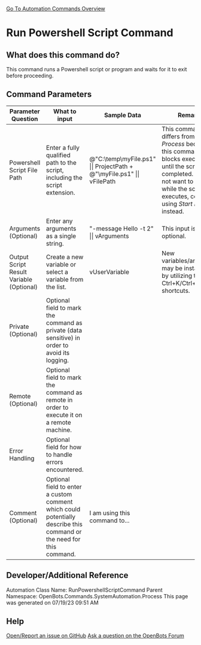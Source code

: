 <!--TITLE: Run Powershell Script Command -->
<!-- SUBTITLE: a command in the System Automation Commands\Process group. -->
[Go To Automation Commands Overview](/automation-commands)


# Run Powershell Script Command


## What does this command do?
This command runs a Powershell script or program and waits for it to exit before proceeding.


## Command Parameters
| Parameter Question   	| What to input  	|  Sample Data 	| Remarks  	|
| ---                    | ---               | ---           | ---       |
|Powershell Script File Path|Enter a fully qualified path to the script, including the script extension.|@"C:\temp\myFile.ps1" \|\| ProjectPath + @"\myFile.ps1" \|\| vFilePath|This command differs from *Start Process* because this command blocks execution until the script has completed. If you do not want to stop while the script executes, consider using *Start Process* instead.|
|Arguments (Optional)|Enter any arguments as a single string.|"-message Hello -t 2" \|\| vArguments|This input is optional.|
|Output Script Result Variable (Optional)|Create a new variable or select a variable from the list.|vUserVariable|New variables/arguments may be instantiated by utilizing the Ctrl+K/Ctrl+J shortcuts.|
|Private (Optional)|Optional field to mark the command as private (data sensitive) in order to avoid its logging.|||
|Remote (Optional)|Optional field to mark the command as remote in order to execute it on a remote machine.|||
|Error Handling|Optional field for how to handle errors encountered.|||
|Comment (Optional)|Optional field to enter a custom comment which could potentially describe this command or the need for this command.|I am using this command to...||


## Developer/Additional Reference
Automation Class Name: RunPowershellScriptCommand
Parent Namespace: OpenBots.Commands.SystemAutomation.Process
This page was generated on 07/19/23 09:51 AM


## Help
[Open/Report an issue on GitHub](https://github.com/OpenBotsAI/OpenBots.Studio/issues/new)
[Ask a question on the OpenBots Forum](https://openbots.ai/forums/)

